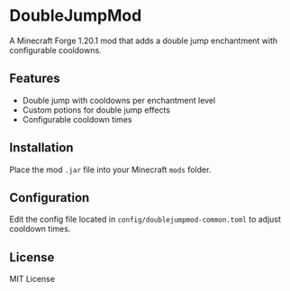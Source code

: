 # DoubleJumpMod

A Minecraft Forge 1.20.1 mod that adds a double jump enchantment with configurable cooldowns.

## Features

- Double jump with cooldowns per enchantment level
- Custom potions for double jump effects
- Configurable cooldown times

## Installation

Place the mod `.jar` file into your Minecraft `mods` folder.

## Configuration

Edit the config file located in `config/doublejumpmod-common.toml` to adjust cooldown times.

## License

MIT License
